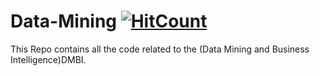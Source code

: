 # Data-Mining   [![HitCount](http://hits.dwyl.io/ssp4all/Data-Mining.svg)](http://hits.dwyl.io/ssp4all/Data-Mining)

This Repo contains all the code related to the (Data Mining and Business Intelligence)DMBI.

